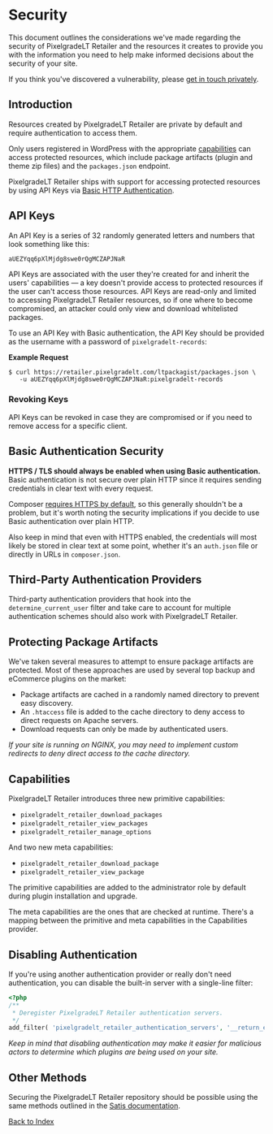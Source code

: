 # Security

This document outlines the considerations we've made regarding the security of PixelgradeLT Retailer and the resources it creates to provide you with the information you need to help make informed decisions about the security of your site.

If you think you've discovered a vulnerability, please [get in touch privately](https://pixelgrade.com/contact/).

## Introduction

Resources created by PixelgradeLT Retailer are private by default and require authentication to access them.

Only users registered in WordPress with the appropriate [capabilities](#capabilities) can access protected resources, which include package artifacts (plugin and theme zip files) and the `packages.json` endpoint.

PixelgradeLT Retailer ships with support for accessing protected resources by using API Keys via [Basic HTTP Authentication](https://tools.ietf.org/html/rfc2617).

## API Keys

An API Key is a series of 32 randomly generated letters and numbers that look something like this:

```
aUEZYqq6pXlMjdg8swe0rQgMCZAPJNaR
```

API Keys are associated with the user they're created for and inherit the users' capabilities &mdash; a key doesn't provide access to protected resources if the user can't access those resources. API Keys are read-only and limited to accessing PixelgradeLT Retailer resources, so if one where to become compromised, an attacker could only view and download whitelisted packages.

To use an API Key with Basic authentication, the API Key should be provided as the username with a password of `pixelgradelt-records`:

__Example Request__

```shell
$ curl https://retailer.pixelgradelt.com/ltpackagist/packages.json \
   -u aUEZYqq6pXlMjdg8swe0rQgMCZAPJNaR:pixelgradelt-records
```

### Revoking Keys

API Keys can be revoked in case they are compromised or if you need to remove access for a specific client.

## Basic Authentication Security

__HTTPS / TLS should always be enabled when using Basic authentication.__ Basic authentication is not secure over plain HTTP since it requires sending credentials in clear text with every request.

Composer [requires HTTPS by default](https://getcomposer.org/doc/06-config.md#secure-http), so this generally shouldn't be a problem, but it's worth noting the security implications if you decide to use Basic authentication over plain HTTP.

Also keep in mind that even with HTTPS enabled, the credentials will most likely be stored in clear text at some point, whether it's an `auth.json` file or directly in URLs in `composer.json`.

## Third-Party Authentication Providers

Third-party authentication providers that hook into the `determine_current_user` filter and take care to account for multiple authentication schemes should also work with PixelgradeLT Retailer.

## Protecting Package Artifacts

We've taken several measures to attempt to ensure package artifacts are protected. Most of these approaches are used by several top backup and eCommerce plugins on the market:

* Package artifacts are cached in a randomly named directory to prevent easy discovery.
* An `.htaccess` file is added to the cache directory to deny access to direct requests on Apache servers.
* Download requests can only be made by authenticated users.

_If your site is running on NGINX, you may need to implement custom redirects to deny direct access to the cache directory._

## Capabilities

PixelgradeLT Retailer introduces three new primitive capabilities:

- `pixelgradelt_retailer_download_packages`
- `pixelgradelt_retailer_view_packages`
- `pixelgradelt_retailer_manage_options`

And two new meta capabilities:

- `pixelgradelt_retailer_download_package`
- `pixelgradelt_retailer_view_package`

The primitive capabilities are added to the administrator role by default during plugin installation and upgrade.

The meta capabilities are the ones that are checked at runtime. There's a mapping between the primitive and meta capabilities in the Capabilities provider.

## Disabling Authentication

If you're using another authentication provider or really don't need authentication, you can disable the built-in server with a single-line filter:

```php
<?php
/**
 * Deregister PixelgradeLT Retailer authentication servers.
 */
add_filter( 'pixelgradelt_retailer_authentication_servers', '__return_empty_array' );
```

_Keep in mind that disabling authentication may make it easier for malicious actors to determine which plugins are being used on your site._

## Other Methods

Securing the PixelgradeLT Retailer repository should be possible using the same methods outlined in the [Satis documentation](https://getcomposer.org/doc/articles/handling-private-packages-with-satis.md#security).

[Back to Index](index.md)
 
